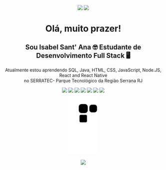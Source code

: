 <div align="center">
  <img src="https://github-readme-stats.vercel.app/api?username=isabeels&hide=stars&show_icons=true&theme=radical" 
       height="130px;" />
  <img src="https://github-readme-stats.vercel.app/api/top-langs/?username=isabeels&theme=radical&layout=compact"
        height="130px;" />
</div>

<div align="center">
  <h1> Olá, muito prazer!<br></h1>
  <h2>Sou Isabel Sant' Ana 🤓 Estudante de Desenvolvimento Full Stack 🖥️</h2>
  
  <p> Atualmente estou aprendendo SQL, Java, HTML, CSS, JavaScript, Node.JS, React and React Native <br> no SERRATEC- Parque Tecnológico da Região Serrana RJ</p>
</div>

<div align="center">
<img src="https://cdn.jsdelivr.net/gh/devicons/devicon/icons/postgresql/postgresql-original-wordmark.svg" height="50px;" />
<img src="https://cdn.jsdelivr.net/gh/devicons/devicon/icons/java/java-original-wordmark.svg" height="50px;"/>
<img src="https://cdn.jsdelivr.net/gh/devicons/devicon/icons/html5/html5-original.svg" height="50px;" />
<img src="https://cdn.jsdelivr.net/gh/devicons/devicon/icons/css3/css3-original.svg" height="50px;" />
<img src="https://cdn.jsdelivr.net/gh/devicons/devicon/icons/javascript/javascript-original.svg" height="50px;" /> 
<img src="https://cdn.jsdelivr.net/gh/devicons/devicon/icons/nodejs/nodejs-original.svg" height="50px;" />
<img src="https://cdn.jsdelivr.net/gh/devicons/devicon/icons/react/react-original-wordmark.svg" height="50px;" />     
</div>    

<div align="center">
<img src="https://github.com/isabeels/isabeels/blob/output/github-contribution-grid-snake.svg"/>
  
<br>
<br>
<a href="https://www.linkedin.com/in/isabelsantana2811/" target="_blank"><img src="https://img.shields.io/badge/-LinkedIn-%230077B5?style=for-the-badge&logo=linkedin&logoColor=white" target="_blank"></a>
</div>    



          
